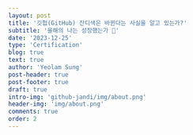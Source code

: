 ```yaml
---
layout: post
title: '깃헙(GitHub) 잔디색은 바뀐다는 사실을 알고 있는가?'
subtitle: '올해의 나는 성장했는가 🤔'
date: '2023-12-25'
type: 'Certification'
blog: true
text: true
author: 'Yeolam Sung'
post-header: true
post-footer: true
draft: true
intro-img: 'github-jandi/img/about.png'
header-img: 'img/about.png'
comments: true
order: 2
---
```

